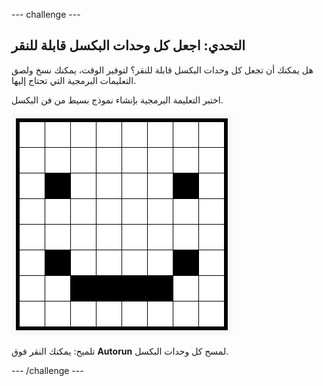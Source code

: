 \--- challenge \---

## التحدي: اجعل كل وحدات البكسل قابلة للنقر

هل يمكنك أن تجعل كل وحدات البكسل قابلة للنقر؟ لتوفير الوقت، يمكنك نسخ ولصق التعليمات البرمجية التي تحتاج إليها.

اختبر التعليمة البرمجية بإنشاء نموذج بسيط من فن البكسل.

![لقطة الشاشة](images/pixel-art-black-example.png)

تلميح: يمكنك النقر فوق **Autorun** لمسح كل وحدات البكسل.

\--- /challenge \---